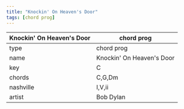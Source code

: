 ```yaml
---
title: "Knockin' On Heaven's Door"
tags: [chord prog]
---
```


|Knockin' On Heaven's Door|chord prog|
|---|---|
|type|chord prog|
|name|Knockin' On Heaven's Door|
|key|C|
|chords|C,G,Dm|
|nashville|I,V,ii|
|artist|Bob Dylan|
